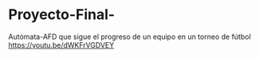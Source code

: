 # Proyecto-Final-
Autómata-AFD que sigue el progreso de un equipo en un torneo de fútbol 
https://youtu.be/dWKFrVGDVEY
